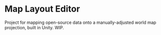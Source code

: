 # Map Layout Editor
Project for mapping open-source data onto a manually-adjusted world map projection, built in Unity. WIP.
